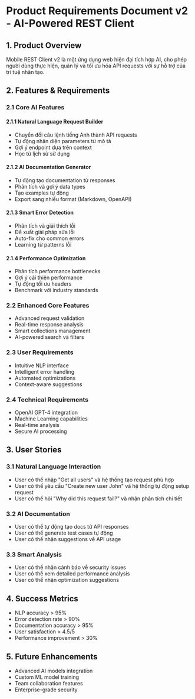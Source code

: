# Product Requirements Document v2 - AI-Powered REST Client

## 1. Product Overview
Mobile REST Client v2 là một ứng dụng web hiện đại tích hợp AI, cho phép người dùng thực hiện, quản lý và tối ưu hóa API requests với sự hỗ trợ của trí tuệ nhân tạo.

## 2. Features & Requirements

### 2.1 Core AI Features

#### 2.1.1 Natural Language Request Builder
- Chuyển đổi câu lệnh tiếng Anh thành API requests
- Tự động nhận diện parameters từ mô tả
- Gợi ý endpoint dựa trên context
- Học từ lịch sử sử dụng

#### 2.1.2 AI Documentation Generator
- Tự động tạo documentation từ responses
- Phân tích và gợi ý data types
- Tạo examples tự động
- Export sang nhiều format (Markdown, OpenAPI)

#### 2.1.3 Smart Error Detection
- Phân tích và giải thích lỗi
- Đề xuất giải pháp sửa lỗi
- Auto-fix cho common errors
- Learning từ patterns lỗi

#### 2.1.4 Performance Optimization
- Phân tích performance bottlenecks
- Gợi ý cải thiện performance
- Tự động tối ưu headers
- Benchmark với industry standards

### 2.2 Enhanced Core Features
- Advanced request validation
- Real-time response analysis
- Smart collections management
- AI-powered search và filters

### 2.3 User Requirements
- Intuitive NLP interface
- Intelligent error handling
- Automated optimizations
- Context-aware suggestions

### 2.4 Technical Requirements
- OpenAI GPT-4 integration
- Machine Learning capabilities
- Real-time analysis
- Secure AI processing

## 3. User Stories

### 3.1 Natural Language Interaction
- User có thể nhập "Get all users" và hệ thống tạo request phù hợp
- User có thể yêu cầu "Create new user John" và hệ thống tự động setup request
- User có thể hỏi "Why did this request fail?" và nhận phân tích chi tiết

### 3.2 AI Documentation
- User có thể tự động tạo docs từ API responses
- User có thể generate test cases tự động
- User có thể nhận suggestions về API usage

### 3.3 Smart Analysis
- User có thể nhận cảnh báo về security issues
- User có thể xem detailed performance analysis
- User có thể nhận optimization suggestions

## 4. Success Metrics
- NLP accuracy > 95%
- Error detection rate > 90%
- Documentation accuracy > 95%
- User satisfaction > 4.5/5
- Performance improvement > 30%

## 5. Future Enhancements
- Advanced AI models integration
- Custom ML model training
- Team collaboration features
- Enterprise-grade security 